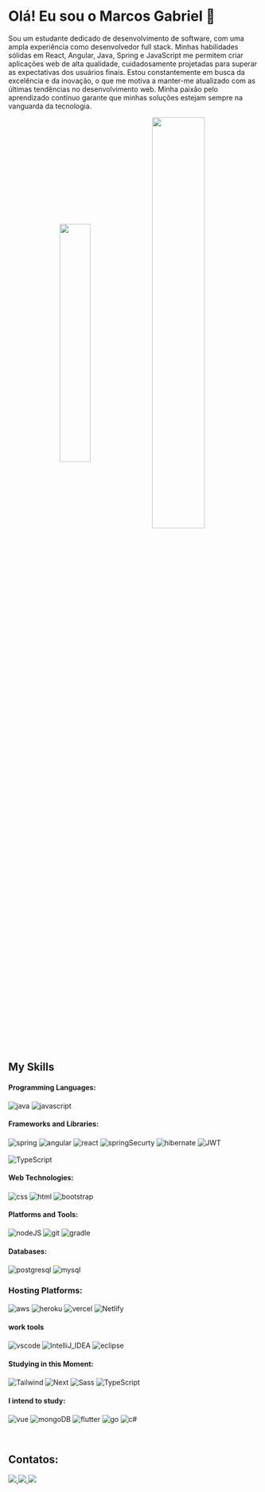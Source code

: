 # Olá! Eu sou o Marcos Gabriel 👋

 Sou um estudante dedicado de desenvolvimento de software, com uma ampla experiência como desenvolvedor full stack. Minhas habilidades sólidas em React, Angular, Java, Spring e JavaScript me permitem criar aplicações web de alta qualidade, cuidadosamente projetadas para superar as expectativas dos usuários finais. Estou constantemente em busca da excelência e da inovação, o que me motiva a manter-me atualizado com as últimas tendências no desenvolvimento web. Minha paixão pelo aprendizado contínuo garante que minhas soluções estejam sempre na vanguarda da tecnologia.

<div align="center" style="margin-bottom: 100px;">
     <img width="35%" align="center" src="https://github-readme-stats.vercel.app/api/top-langs/?username=Marcos-Gabriell&show_icons=true&layout=compact&theme=dark" />
     <img width="46%" align="center" src="https://github-readme-stats.vercel.app/api?username=Marcos-Gabriell&show_icons=true&theme=dark" />
</div>

## My Skills

#### Programming Languages:
<div style="display: inline_block">
    <img align="center" alt="java" src="https://img.shields.io/badge/Java-ED8B00?style=for-the-badge&logo=java&logoColor=white">
    <img align="center" alt="javascript" src="https://img.shields.io/badge/JavaScript-F7DF1E?style=for-the-badge&logo=javascript&logoColor=black">
</div>

#### Frameworks and Libraries:
<div style="display: inline_block">
    <img align="center" alt="spring" src="https://img.shields.io/badge/Spring-6DB33F?style=for-the-badge&logo=spring&logoColor=white">
    <img align="center" alt="angular" src="https://img.shields.io/badge/Angular-DD0031?style=for-the-badge&logo=angular&logoColor=white">
    <img align="center" alt="react" src="https://img.shields.io/badge/React-20232A?style=for-the-badge&logo=react&logoColor=61DAFB">
    <img align="center" alt="springSecurty" src="https://img.shields.io/badge/Spring_Security-6DB33F?style=for-the-badge&logo=Spring-Security&logoColor=white">
    <img align="center" alt="hibernate" src="https://img.shields.io/badge/Hibernate-59666C?style=for-the-badge&logo=Hibernate&logoColor=white">
    <img align="center" alt="JWT" src="https://img.shields.io/badge/json%20web%20tokens-323330?style=for-the-badge&logo=json-web-tokens&logoColor=pink"><br><br>
    <img align="center" alt="TypeScript" src="https://img.shields.io/badge/TypeScript-007ACC?style=for-the-badge&logo=typescript&logoColor=white"> 
</div>


#### Web Technologies:
<div style="display: inline_block">
    <img align="center" alt="css" src="https://img.shields.io/badge/CSS-239120?&style=for-the-badge&logo=css3&logoColor=white">
    <img align="center" alt="html" src="https://img.shields.io/badge/HTML-239120?style=for-the-badge&logo=html5&logoColor=white">
    <img align="center" alt="bootstrap" src="https://img.shields.io/badge/Bootstrap-563D7C?style=for-the-badge&logo=bootstrap&logoColor=white">
</div>

#### Platforms and Tools:
<div style="display: inline_block">
    <img align="center" alt="nodeJS" src="https://img.shields.io/badge/Node.js-43853D?style=for-the-badge&logo=node.js&logoColor=white">
    <img align="center" alt="git" src="https://img.shields.io/badge/GIT-E44C30?style=for-the-badge&logo=git&logoColor=white">
    <img align="center" alt="gradle" src="https://img.shields.io/badge/gradle-02303A?style=for-the-badge&logo=gradle&logoColor=white">
</div>

#### Databases:
<div style="display: inline_block">
    <img align="center" alt="postgresql" src="https://img.shields.io/badge/PostgreSQL-316192?style=for-the-badge&logo=postgresql&logoColor=white">
    <img align="center" alt="mysql" src="https://img.shields.io/badge/MySQL-00000F?style=for-the-badge&logo=mysql&logoColor=white">
</div>

### Hosting Platforms:
<div style="display: inline_block">
    <img align="center" alt="aws" src="https://img.shields.io/badge/Amazon_AWS-232F3E?style=for-the-badge&logo=amazon-aws&logoColor=white">
    <img align="center" alt="heroku" src="https://img.shields.io/badge/Heroku-430098?style=for-the-badge&logo=heroku&logoColor=white">
    <img align="center" alt="vercel" src="https://img.shields.io/badge/Vercel-000000?style=for-the-badge&logo=vercel&logoColor=white">
    <img align="center" alt="Netlify" src="https://img.shields.io/badge/Netlify-00C7B7?style=for-the-badge&logo=netlify&logoColor=white">
</div>

#### work tools
<div style="display: inline_block">
    <img align="center" alt="vscode" src="https://img.shields.io/badge/Visual_Studio_Code-0078D4?style=for-the-badge&logo=visual%20studio%20code&logoColor=white">
    <img align="center" alt="IntelliJ_IDEA" src="https://img.shields.io/badge/IntelliJ_IDEA-000000.svg?style=for-the-badge&logo=intellij-idea&logoColor=white">
    <img align="center" alt="eclipse" src="https://img.shields.io/badge/Eclipse-2C2255?style=for-the-badge&logo=eclipse&logoColor=white">
</div>


#### Studying in this Moment:
<div style="display: inline_block">
    <img align="center" alt="Tailwind" src="https://img.shields.io/badge/Tailwind_CSS-38B2AC?style=for-the-badge&logo=tailwind-css&logoColor=white">
    <img align="center" alt="Next" src="https://img.shields.io/badge/Next.js-000000?style=for-the-badge&logo=nextdotjs&logoColor=white">
    <img align="center" alt="Sass" src="https://img.shields.io/badge/Sass-CC6699?style=for-the-badge&logo=sass&logoColor=white"> 
    <img align="center" alt="TypeScript" src="https://img.shields.io/badge/TypeScript-007ACC?style=for-the-badge&logo=typescript&logoColor=white"> 
</div>

#### I intend to study:
<div style="display: inline_block">
    <img align="center" alt="vue" src="https://img.shields.io/badge/Vue.js-35495E?style=for-the-badge&logo=vue.js&logoColor=4FC08D">
    <img align="center" alt="mongoDB" src="https://img.shields.io/badge/MongoDB-4EA94B?style=for-the-badge&logo=mongodb&logoColor=white"> 
    <img align="center" alt="flutter" src="https://img.shields.io/badge/Flutter-02569B?style=for-the-badge&logo=flutter&logoColor=white"> 
    <img align="center" alt="go" src="https://img.shields.io/badge/Go-00ADD8?style=for-the-badge&logo=go&logoColor=white"> 
    <img align="center" alt="c#" src="https://img.shields.io/badge/C%23-239120?style=for-the-badge&logo=c-sharp&logoColor=white"> 
</div>

&nbsp;
&nbsp;

## Contatos:

<div> 
    <a href="https://www.instagram.com/marcosgabrielsantos_/" target="_blank">
        <img src="https://img.shields.io/badge/-Instagram-%23E4405F?style=for-the-badge&logo=instagram&logoColor=white">
    </a>
    <a href="mailto:marcosgabriel79355@gmail.com">
        <img src="https://img.shields.io/badge/-Gmail-%23333?style=for-the-badge&logo=gmail&logoColor=white">
    </a>
    <a href="https://www.linkedin.com/in/marcos-gabriel-08043b22b/" target="_blank">
        <img src="https://img.shields.io/badge/-LinkedIn-%230077B5?style=for-the-badge&logo=linkedin&logoColor=white">
    </a> 

</div>

